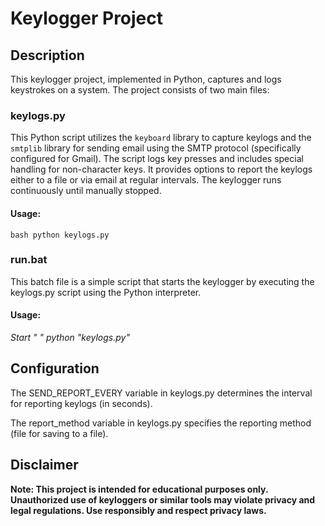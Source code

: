 # Keylogger Project

## Description

This keylogger project, implemented in Python, captures and logs keystrokes on a system. The project consists of two main files:

### keylogs.py

This Python script utilizes the `keyboard` library to capture keylogs and the `smtplib` library for sending email using the SMTP protocol (specifically configured for Gmail). The script logs key presses and includes special handling for non-character keys. It provides options to report the keylogs either to a file or via email at regular intervals. The keylogger runs continuously until manually stopped.

#### Usage:

```bash python keylogs.py ```

### run.bat
This batch file is a simple script that starts the keylogger by executing the keylogs.py script using the Python interpreter.

#### Usage:
*Start " " python "keylogs.py"*


## Configuration

The SEND_REPORT_EVERY variable in keylogs.py determines the interval for reporting keylogs (in seconds).

The report_method variable in keylogs.py specifies the reporting method (file for saving to a file).

## Disclaimer
__Note: This project is intended for educational purposes only. Unauthorized use of keyloggers or similar tools may violate privacy and legal regulations. Use responsibly and respect privacy laws.__
